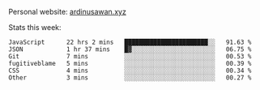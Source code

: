 Personal website: [ardinusawan.xyz](https://ardinusawan.xyz)

Stats this week:
<!--START_SECTION:waka-->

```text
JavaScript      22 hrs 2 mins   ███████████████████████░░   91.63 %
JSON            1 hr 37 mins    █▓░░░░░░░░░░░░░░░░░░░░░░░   06.75 %
Git             7 mins          ░░░░░░░░░░░░░░░░░░░░░░░░░   00.53 %
fugitiveblame   5 mins          ░░░░░░░░░░░░░░░░░░░░░░░░░   00.39 %
CSS             4 mins          ░░░░░░░░░░░░░░░░░░░░░░░░░   00.34 %
Other           3 mins          ░░░░░░░░░░░░░░░░░░░░░░░░░   00.27 %
```

<!--END_SECTION:waka-->
